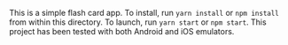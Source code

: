 This is a simple flash card app. To install, run `yarn install` or `npm install` from within this directory. To launch, run `yarn start` or `npm start`. This project has been tested with both Android and iOS emulators.
